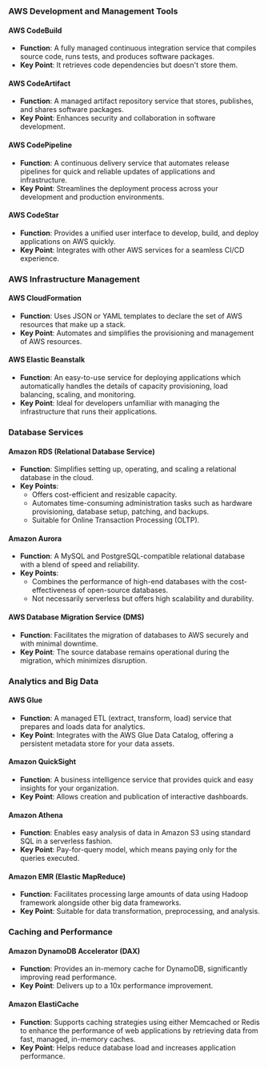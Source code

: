 ### AWS Development and Management Tools

#### **AWS CodeBuild**
- **Function**: A fully managed continuous integration service that compiles source code, runs tests, and produces software packages.
- **Key Point**: It retrieves code dependencies but doesn't store them.

#### **AWS CodeArtifact**
- **Function**: A managed artifact repository service that stores, publishes, and shares software packages.
- **Key Point**: Enhances security and collaboration in software development.

#### **AWS CodePipeline**
- **Function**: A continuous delivery service that automates release pipelines for quick and reliable updates of applications and infrastructure.
- **Key Point**: Streamlines the deployment process across your development and production environments.

#### **AWS CodeStar**
- **Function**: Provides a unified user interface to develop, build, and deploy applications on AWS quickly.
- **Key Point**: Integrates with other AWS services for a seamless CI/CD experience.

### AWS Infrastructure Management

#### **AWS CloudFormation**
- **Function**: Uses JSON or YAML templates to declare the set of AWS resources that make up a stack.
- **Key Point**: Automates and simplifies the provisioning and management of AWS resources.

#### **AWS Elastic Beanstalk**
- **Function**: An easy-to-use service for deploying applications which automatically handles the details of capacity provisioning, load balancing, scaling, and monitoring.
- **Key Point**: Ideal for developers unfamiliar with managing the infrastructure that runs their applications.

### Database Services

#### **Amazon RDS (Relational Database Service)**
- **Function**: Simplifies setting up, operating, and scaling a relational database in the cloud.
- **Key Points**: 
  - Offers cost-efficient and resizable capacity.
  - Automates time-consuming administration tasks such as hardware provisioning, database setup, patching, and backups.
  - Suitable for Online Transaction Processing (OLTP).

#### **Amazon Aurora**
- **Function**: A MySQL and PostgreSQL-compatible relational database with a blend of speed and reliability.
- **Key Points**:
  - Combines the performance of high-end databases with the cost-effectiveness of open-source databases.
  - Not necessarily serverless but offers high scalability and durability.

#### **AWS Database Migration Service (DMS)**
- **Function**: Facilitates the migration of databases to AWS securely and with minimal downtime.
- **Key Point**: The source database remains operational during the migration, which minimizes disruption.

### Analytics and Big Data

#### **AWS Glue**
- **Function**: A managed ETL (extract, transform, load) service that prepares and loads data for analytics.
- **Key Point**: Integrates with the AWS Glue Data Catalog, offering a persistent metadata store for your data assets.

#### **Amazon QuickSight**
- **Function**: A business intelligence service that provides quick and easy insights for your organization.
- **Key Point**: Allows creation and publication of interactive dashboards.

#### **Amazon Athena**
- **Function**: Enables easy analysis of data in Amazon S3 using standard SQL in a serverless fashion.
- **Key Point**: Pay-for-query model, which means paying only for the queries executed.

#### **Amazon EMR (Elastic MapReduce)**
- **Function**: Facilitates processing large amounts of data using Hadoop framework alongside other big data frameworks.
- **Key Point**: Suitable for data transformation, preprocessing, and analysis.

### Caching and Performance

#### **Amazon DynamoDB Accelerator (DAX)**
- **Function**: Provides an in-memory cache for DynamoDB, significantly improving read performance.
- **Key Point**: Delivers up to a 10x performance improvement.

#### **Amazon ElastiCache**
- **Function**: Supports caching strategies using either Memcached or Redis to enhance the performance of web applications by retrieving data from fast, managed, in-memory caches.
- **Key Point**: Helps reduce database load and increases application performance.
